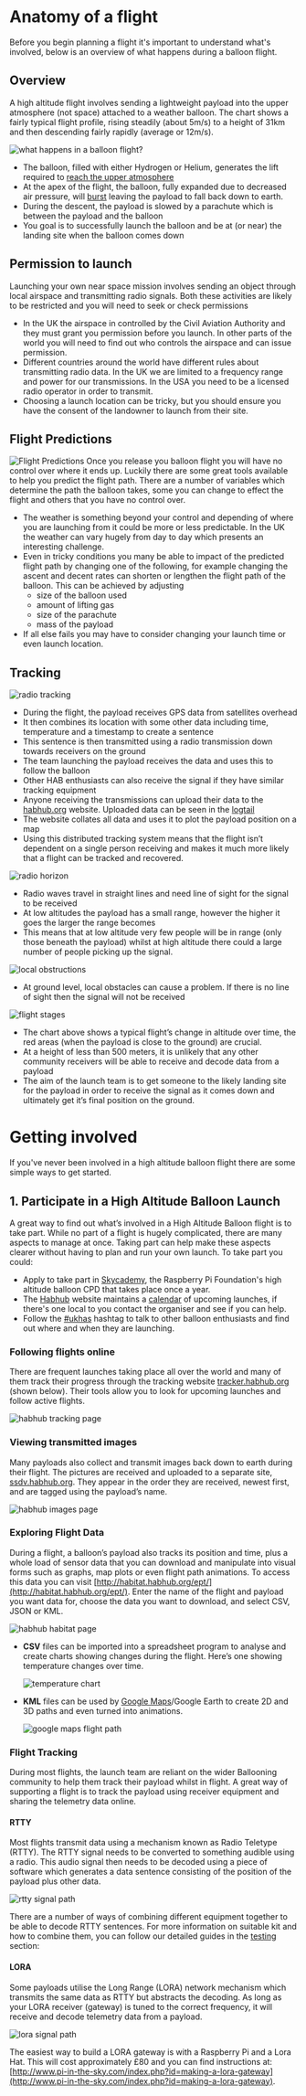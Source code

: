 # Anatomy of a flight

Before you begin planning a flight it's important to understand what's involved, below is an overview of what happens during a balloon flight.

## Overview
A high altitude flight involves sending a lightweight payload into the upper atmosphere (not space) attached to a weather balloon. The chart shows a fairly typical flight profile, rising steadily (about 5m/s) to a height of 31km and then descending fairly rapidly (average or 12m/s).

![what happens in a balloon flight?](1/flightgraph.png)

- The balloon, filled with either Hydrogen or Helium, generates the lift required to [reach the upper atmosphere](https://www.youtube.com/watch?v=_CPRcW4IwS0)
- At the apex of the flight, the balloon, fully expanded due to decreased air pressure, will [burst](https://www.youtube.com/watch?v=PfD309zhKi0) leaving the payload to fall back down to earth.
- During the descent, the payload is slowed by a parachute which is between the payload and the balloon
- You goal is to successfully launch the balloon and be at (or near) the landing site when the balloon comes down

## Permission to launch

Launching your own near space mission involves sending an object through local airspace and transmitting radio signals. Both these activities are likely to be restricted and you will need to seek or check permissions
- In the UK the airspace in controlled by the Civil Aviation Authority and they must grant you permission before you launch. In other parts of the world you will need to find out who controls the airspace and can issue permission.
- Different countries around the world have different rules about transmitting radio data. In the UK we are limited to a frequency range and power for our transmissions. In the USA you need to be a licensed radio operator in order to transmit.
- Choosing a launch location can be tricky, but you should ensure you have the consent of the landowner to launch from their site.

## Flight Predictions
![Flight Predictions](1/flight-paths.gif)
Once you release you balloon flight you will have no control over where it ends up. Luckily there are some great tools available to help you predict the flight path.
There are a number of variables which determine the path the balloon takes, some you can change to effect the flight and others that you have no control over.
- The weather is something beyond your control and depending of where you are launching from it could be more or less predictable. In the UK the weather can vary hugely from day to day which presents an interesting challenge.
- Even in tricky conditions you many be able to impact of the predicted flight path by changing one of the following, for example changing the ascent and decent rates can shorten or lengthen the flight path of the balloon. This can be achieved by adjusting
  - size of the balloon used
  - amount of lifting gas
  - size of the parachute
  - mass of the payload
- If all else fails you may have to consider changing your launch time or even launch location.

## Tracking

![radio tracking](1/tracking.gif)

- During the flight, the payload receives GPS data from satellites overhead
- It then combines its location with some other data including time, temperature and a timestamp to create a sentence
- This sentence is then transmitted using a radio transmission down towards receivers on the ground
- The team launching the payload receives the data and uses this to follow the balloon
- Other HAB enthusiasts can also receive the signal if they have similar tracking equipment
- Anyone receiving the transmissions can upload their data to the [habhub.org](habhub.org) website. Uploaded data can be seen in the [logtail](habitat.habhub.org/logtail)
- The website collates all data and uses it to plot the payload position on a map
- Using this distributed tracking system means that the flight isn’t dependent on a single person receiving and makes it much more likely that a flight can be tracked and recovered.

![radio horizon](1/radiohorizon.JPG)

- Radio waves travel in straight lines and need line of sight for the signal to be received
- At low altitudes the payload has a small range, however the higher it goes the larger the range becomes
- This means that at low altitude very few people will be in range (only those beneath the payload) whilst at high altitude there could a large number of people picking up the signal.

![local obstructions](1/localobstructions.JPG)

- At ground level, local obstacles can cause a problem. If there is no line of sight then the signal will not be received

![flight stages](1/graphhighlight.png)

- The chart above shows a typical flight’s change in altitude over time, the red areas (when the payload is close to the ground) are crucial.
- At a height of less than 500 meters, it is unlikely that any other community receivers will be able to receive and decode data from a payload
- The aim of the launch team is to get someone to the likely landing site for the payload in order to receive the signal as it comes down and ultimately get it’s final position on the ground.

# Getting involved
If you've never been involved in a high altitude balloon flight there are some simple ways to get started.

## 1. Participate in a High Altitude Balloon Launch

A great way to find out what’s involved in a High Altitude Balloon flight is to take part. While no part of a flight is hugely complicated, there are many aspects to manage at once. Taking part can help make these aspects clearer without having to plan and run your own launch. To take part you could:
  - Apply to take part in [Skycademy](https://www.raspberrypi.org/picademy/skycademy/), the Raspberry Pi Foundation's high altitude balloon CPD that takes place once a year.
  - The [Habhub](http://habitat.habhub.org/) website maintains a [calendar](http://habitat.habhub.org/calendar/) of upcoming launches, if there's one local to you contact the organiser and see if you can help.
  - Follow the [#ukhas](https://twitter.com/hashtag/ukhas) hashtag to talk to other balloon enthusiasts and find out where and when they are launching.

### Following flights online

There are frequent launches taking place all over the world and many of them track their progress through the tracking website [tracker.habhub.org](https://tracker.habhub.org) (shown below). Their tools allow you to look for upcoming launches and follow active flights.

![habhub tracking page](1/habhubtracker.png)

### Viewing transmitted images

Many payloads also collect and transmit images back down to earth during their flight. The pictures are received and uploaded to a separate site, [ssdv.habhub.org](https://ssdv.habhub.org). They appear in the order they are received, newest first, and are tagged using the payload’s name.

![habhub images page](1/habhubssdv.png)

### Exploring Flight Data

During a flight, a balloon’s payload also tracks its position and time, plus a whole load of sensor data that you can download and manipulate into visual forms such as graphs, map plots or even flight path animations. To access this data you can visit [http://habitat.habhub.org/ept/](http://habitat.habhub.org/ept/). Enter the name of the flight and payload you want data for, choose the data you want to download, and select CSV, JSON or KML.

![habhub habitat page](1/habhubhabitat.png)

- **CSV** files can be imported into a spreadsheet program to analyse and create charts showing changes during the flight. Here’s one showing temperature changes over time.

  ![temperature chart](1/tempchart.png)

- **KML** files can be used by [Google Maps](https://www.google.com/maps/d/?hl=en&authuser=0&action=open)/Google Earth to create 2D and 3D paths and even turned into animations.

  ![google maps flight path](1/googlemapsflightpath.png)

### Flight Tracking

During most flights, the launch team are reliant on the wider Ballooning community to help them track their payload whilst in flight. A great way of supporting a flight is to track the payload using receiver equipment and sharing the telemetry data online.

#### RTTY

Most flights transmit data using a mechanism known as Radio Teletype (RTTY). The RTTY signal needs to be converted to something audible using a radio. This audio signal then needs to be decoded using a piece of software which generates a data sentence consisting of the position of the payload plus other data.

![rtty signal path](1/rttysequence.png)

There are a number of ways of combining different equipment together to be able to decode RTTY sentences. For more information on suitable kit and how to combine them, you can follow our detailed guides in the [testing](5-test.md) section:

#### LORA

Some payloads utilise the Long Range (LORA) network mechanism which transmits the same data as RTTY but abstracts the decoding. As long as your LORA receiver (gateway) is tuned to the correct frequency, it will receive and decode telemetry data from a payload.

![lora signal path](1/lorasequence.png)

The easiest way to build a LORA gateway is with a Raspberry Pi and a Lora Hat. This will cost approximately £80 and you can find instructions at: [http://www.pi-in-the-sky.com/index.php?id=making-a-lora-gateway](http://www.pi-in-the-sky.com/index.php?id=making-a-lora-gateway).
